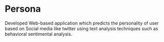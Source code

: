 # Persona
Developed Web-based application which predicts the personality of user based on Social media like twitter using text analysis techniques such as behavioral sentimental analysis.
